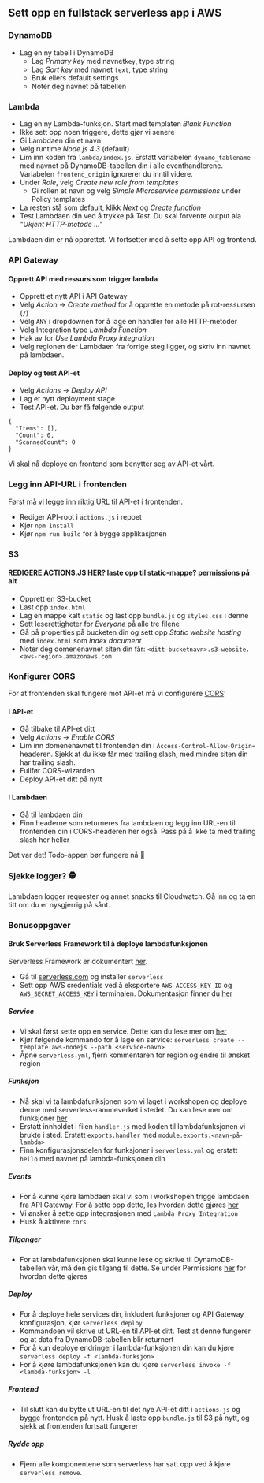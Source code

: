 ## Sett opp en fullstack serverless app i AWS

### DynamoDB
- Lag en ny tabell i DynamoDB
  - Lag _Primary key_ med navnet`key`, type string
  - Lag _Sort key_ med navnet `text`, type string
  - Bruk ellers default settings
  - Notér deg navnet på tabellen

### Lambda
- Lag en ny Lambda-funksjon. Start med templaten _Blank Function_
- Ikke sett opp noen triggere, dette gjør vi senere
- Gi Lambdaen din et navn
- Velg runtime _Node.js 4.3_ (default)
- Lim inn koden fra `lambda/index.js`. Erstatt variabelen `dynamo_tablename` med navnet på DynamoDB-tabellen din i alle eventhandlerene. Variabelen `frontend_origin` ignorerer du inntil videre.
- Under _Role_, velg _Create new role from templates_
  - Gi rollen et navn og velg _Simple Microservice permissions_ under Policy templates
- La resten stå som default, klikk _Next_ og _Create function_
- Test Lambdaen din ved å trykke på _Test_. Du skal forvente output ala _"Ukjent HTTP-metode ..."_

Lambdaen din er nå opprettet. Vi fortsetter med å sette opp API og frontend.

### API Gateway

#### Opprett API med ressurs som trigger lambda
- Opprett et nytt API i API Gateway
- Velg _Action_ -> _Create method_ for å opprette en metode på rot-ressursen (`/`)
- Velg `ANY` i dropdownen for å lage en handler for alle HTTP-metoder
- Velg Integration type _Lambda Function_
- Hak av for _Use Lambda Proxy integration_
- Velg regionen der Lambdaen fra forrige steg ligger, og skriv inn navnet på lambdaen.

#### Deploy og test API-et
- Velg _Actions_ -> _Deploy API_
- Lag et nytt deployment stage
- Test API-et. Du bør få følgende output

```
{
  "Items": [],
  "Count": 0,
  "ScannedCount": 0
}
```

Vi skal nå deploye en frontend som benytter seg av API-et vårt.

### Legg inn API-URL i frontenden
Først må vi legge inn riktig URL til API-et i frontenden.
- Rediger API-root i `actions.js` i repoet
- Kjør `npm install`
- Kjør `npm run build` for å bygge applikasjonen

### S3
#### REDIGERE ACTIONS.JS HER? laste opp til static-mappe? permissions på alt
- Opprett en S3-bucket
- Last opp `index.html`
- Lag en mappe kalt `static` og last opp `bundle.js` og `styles.css` i denne
- Sett leserettigheter for _Everyone_ på alle tre filene 
- Gå på properties på bucketen din og sett opp _Static website hosting_ med `index.html` som _index document_
- Noter deg domenenavnet siten din får: `<ditt-bucketnavn>.s3-website.<aws-region>.amazonaws.com`

### Konfigurer CORS
For at frontenden skal fungere mot API-et må vi configurere [CORS](https://developer.mozilla.org/en-US/docs/Web/HTTP/Access_control_CORS):

#### I API-et
- Gå tilbake til API-et ditt
- Velg _Actions_ -> _Enable CORS_
- Lim inn domenenavnet til frontenden din i `Access-Control-Allow-Origin`-headeren. Sjekk at du ikke får med trailing slash, med mindre siten din har trailing slash. 
- Fullfør CORS-wizarden
- Deploy API-et ditt på nytt

#### I Lambdaen
- Gå til lambdaen din
- Finn headerne som returneres fra lambdaen og legg inn URL-en til frontenden din i CORS-headeren her også. Pass på å ikke ta med trailing slash her heller

Det var det! Todo-appen bør fungere nå 🚀

### Sjekke logger? 🕵

Lambdaen logger requester og annet snacks til Cloudwatch. Gå inn og ta en titt om du er nysgjerrig på sånt.

### Bonusoppgaver

#### Bruk Serverless Framework til å deploye lambdafunksjonen
Serverless Framework er dokumentert [her](https://serverless.com/framework/docs/).

- Gå til [serverless.com](https://serverless.com/framework/docs/providers/aws/guide/installation/) og installer `serverless`
- Sett opp AWS credentials ved å eksportere `AWS_ACCESS_KEY_ID` og `AWS_SECRET_ACCESS_KEY` i terminalen. Dokumentasjon finner du [her](https://serverless.com/framework/docs/providers/aws/guide/credentials/)

##### Service
- Vi skal først sette opp en service. Dette kan du lese mer om [her](https://serverless.com/framework/docs/providers/aws/guide/services/)
- Kjør følgende kommando for å lage en service: `serverless create --template aws-nodejs --path <service-navn>`
- Åpne `serverless.yml`, fjern kommentaren for region og endre til ønsket region

##### Funksjon
- Nå skal vi ta lambdafunksjonen som vi laget i workshopen og deploye denne med serverless-rammeverket i stedet. Du kan lese mer om funksjoner [her](https://serverless.com/framework/docs/providers/aws/guide/functions/)
- Erstatt innholdet i filen `handler.js` med koden til lambdafunksjonen vi brukte i sted. Erstatt `exports.handler` med `module.exports.<navn-på-lambda>`
- Finn konfigurasjonsdelen for funksjoner i `serverless.yml` og erstatt `hello` med navnet på lambda-funksjonen din

##### Events
- For å kunne kjøre lambdaen skal vi som i workshopen trigge lambdaen fra API Gateway. For å sette opp dette, les hvordan dette gjøres [her](https://serverless.com/framework/docs/providers/aws/events/apigateway/)
- Vi ønsker å sette opp integrasjonen med `Lambda Proxy Integration`
- Husk å aktivere `cors`.

##### Tilganger
- For at lambdafunksjonen skal kunne lese og skrive til DynamoDB-tabellen vår, må den gis tilgang til dette. Se under Permissions [her](https://serverless.com/framework/docs/providers/aws/guide/functions/) for hvordan dette gjøres

##### Deploy
- For å deploye hele services din, inkludert funksjoner og API Gateway konfigurasjon, kjør `serverless deploy`
- Kommandoen vil skrive ut URL-en til API-et ditt. Test at denne fungerer og at data fra DynamoDB-tabellen blir returnert
- For å kun deploye endringer i lambda-funksjonen din kan du kjøre `serverless deploy -f <lambda-funksjon>`
- For å kjøre lambdafunksjonen kan du kjøre `serverless invoke -f <lambda-funksjon> -l`

##### Frontend
- Til slutt kan du bytte ut URL-en til det nye API-et ditt i `actions.js` og bygge frontenden på nytt. Husk å laste opp `bundle.js` til S3 på nytt, og sjekk at frontenden fortsatt fungerer

##### Rydde opp
- Fjern alle komponentene som serverless har satt opp ved å kjøre `serverless remove`.
